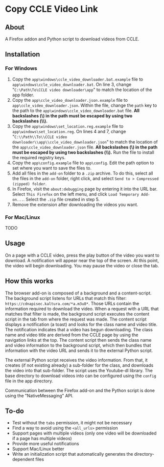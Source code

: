 # Copy CCLE Video Link

## About

A Firefox addon and Python script to download videos from CCLE.

## Installation

### For Windows

1. Copy the `app\windows\ccle_video_downloader.bat.example` file to `app\windows\ccle_video_downloader.bat`. On line 3, change "`C:\Path\To\CCLE video downloader\app`" to match the location of the app folder.
2. Copy the `app\ccle_video_downloader.json.example` file to `app\ccle_video_downloader.json`. Within the file, change the `path` key to the path to the `app\windows\ccle_video_downloader.bat` file. **All backslashes (\\) in the path must be escaped by using two backslashes (\\\\).**
3. Copy the `app\windows\set_location.reg.example` file to `app\windows\set_location.reg`. On lines 4 and 7, change "`C:\\Path\\To\\CCLE video downloader\\app\\ccle_video_downloader.json`" to match the location of the `app\ccle_video_downloader.json` file. **All backslashes (\\) in the path must be escaped by using two backslashes (\\\\).** Run the file to install the required registry keys. 
4. Copy the `app\config.example` file to `app\config`. Edit the path option to set where you want to save the files to.
5. Add all files in the `add-on` folder to a `.zip` archive. To do this, select all the files in the `add-on` folder, right click, and select `Send to > Compressed (zipped) folder`.
6. In Firefox, visit the `about:debugging` page by entering it into the URL bar. Select `This Firefox` on the left menu, and click `Load Temporary Add-on...`. Select the `.zip` file created in step 5.
7. Remove the extension after downloading the videos you want.

### For Mac/Linux

TODO

## Usage

On a page with a CCLE video, press the play button of the video you want to download. A notification will appear near the top of the screen. At this point, the video will begin downloading. You may pause the video or close the tab.

## How this works

The browser add-on is composed of a background and a content-script. The background script listens for URLs that match this filter: `https://cdnapisec.kaltura.com/*a.m3u8*`. Those URLs contain the information required to download the video. When a request with a URL that matches that filter is made, the background script executes the content script in the tab from where the request was made. The content script displays a notification (a toast) and looks for the class name and video title. The notification indicates that a video has begun downloading. The class name and video title are derived from the CCLE page by using the navigation links at the top. The content script then sends the class name and video information to the background script, which then bundles that information with the video URL and sends it to the external Python script.

The external Python script receives the video information. From that, it creates (if not existing already) a sub-folder for the class, and downloads the video into that sub-folder. The script uses the Youtube-dl library. The base directory to download videos into can be configured using the `config` file in the app directory.

Communication between the Firefox add-on and the Python script is done using the "NativeMessaging" API. 

## To-do

* Test without the `tabs` permission, it might not be necessary
* Find a way to avoid using the `<all_urls>` permission
* Support pages with multiple videos (only one video will be downloaded if a page has multiple videos)
* Provide more useful notifications
* Support Mac/Linux better
* Write an initialization script that automatically generates the directory-dependent files
